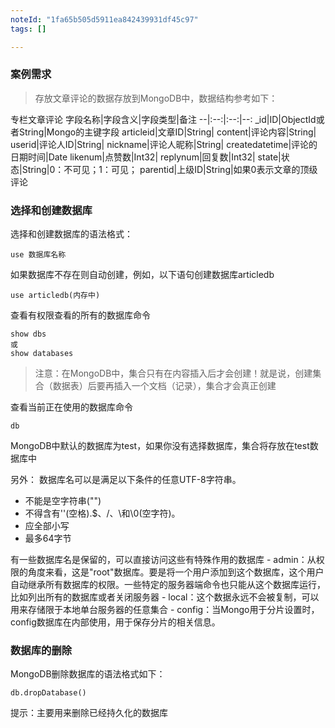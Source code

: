```yaml
---
noteId: "1fa65b505d5911ea842439931df45c97"
tags: []

---
```


### 案例需求
> 存放文章评论的数据存放到MongoDB中，数据结构参考如下：

专栏文章评论
字段名称|字段含义|字段类型|备注
--|:--:|:--:|--:
_id|ID|ObjectId或者String|Mongo的主键字段
articleid|文章ID|String|
content|评论内容|String|
userid|评论人ID|String|
nickname|评论人昵称|String|
createdatetime|评论的日期时间|Date
likenum|点赞数|Int32|
replynum|回复数|Int32|
state|状态|String|0：不可见；1：可见；
parentid|上级ID|String|如果0表示文章的顶级评论

### 选择和创建数据库
选择和创建数据库的语法格式：
```
use 数据库名称

```
如果数据库不存在则自动创建，例如，以下语句创建数据库articledb
```
use articledb(内存中)
```

查看有权限查看的所有的数据库命令
```
show dbs
或
show databases

```
> 注意：在MongoDB中，集合只有在内容插入后才会创建！就是说，创建集合（数据表）后要再插入一个文档（记录），集合才会真正创建

查看当前正在使用的数据库命令
```
db
```
MongoDB中默认的数据库为test，如果你没有选择数据库，集合将存放在test数据库中

另外：
数据库名可以是满足以下条件的任意UTF-8字符串。
- 不能是空字符串("")
- 不得含有''(空格)\.\$、/、\和\0(空字符)。
- 应全部小写
- 最多64字节

有一些数据库名是保留的，可以直接访问这些有特殊作用的数据库
    - admin：从权限的角度来看，这是"root"数据库。要是将一个用户添加到这个数据库，这个用户自动继承所有数据库的权限。一些特定的服务器端命令也只能从这个数据库运行，比如列出所有的数据库或者关闭服务器
    - local：这个数据永远不会被复制，可以用来存储限于本地单台服务器的任意集合
    - config：当Mongo用于分片设置时，config数据库在内部使用，用于保存分片的相关信息。

### 数据库的删除
MongoDB删除数据库的语法格式如下：
```
db.dropDatabase()
```
提示：主要用来删除已经持久化的数据库




